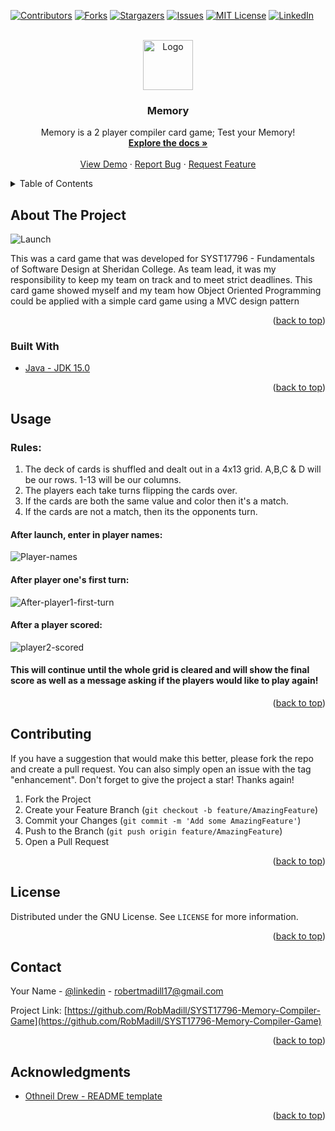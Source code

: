 <div id="top"></div>

[![Contributors][contributors-shield]][contributors-url]
[![Forks][forks-shield]][forks-url]
[![Stargazers][stars-shield]][stars-url]
[![Issues][issues-shield]][issues-url]
[![MIT License][license-shield]][license-url]
[![LinkedIn][linkedin-shield]][linkedin-url]

<!-- PROJECT LOGO -->
<br />
<div align="center">
  <a href="https://github.com/RobMadill/SYST17796-Memory-Compiler-Game">
    <img src="https://user-images.githubusercontent.com/19481324/158642612-e676c8ff-6e5f-40b7-9539-f7f95d419034.png" alt="Logo" width="80" height="80">
  </a>

<h3 align="center">Memory</h3>

  <p align="center">
    Memory is a 2 player compiler card game; Test your Memory!
    <br />
    <a href="https://github.com/RobMadill/SYST17796-Memory-Compiler-Game"><strong>Explore the docs »</strong></a>
    <br />
    <br />
    <a href="https://github.com/RobMadill/SYST17796-Memory-Compiler-Game">View Demo</a>
    ·
    <a href="https://github.com/RobMadill/SYST17796-Memory-Compiler-Game/issues">Report Bug</a>
    ·
    <a href="https://github.com/RobMadill/SYST17796-Memory-Compiler-Game/issues">Request Feature</a>
  </p>
</div>



<!-- TABLE OF CONTENTS -->
<details>
  <summary>Table of Contents</summary>
  <ol>
    <li>
      <a href="#about-the-project">About The Project</a>
      <ul>
        <li><a href="#built-with">Built With</a></li>
      </ul>
    </li>
    <li><a href="#usage">Usage</a></li>
    <li><a href="#contributing">Contributing</a></li>
    <li><a href="#license">License</a></li>
    <li><a href="#contact">Contact</a></li>
    <li><a href="#acknowledgments">Acknowledgments</a></li>
  </ol>
</details>



<!-- ABOUT THE PROJECT -->
## About The Project

![Launch](https://user-images.githubusercontent.com/19481324/158642556-3b8ba213-fdd7-4e70-a814-e9ff7ff0e1c2.png)

This was a card game that was developed for SYST17796 - Fundamentals of Software Design at Sheridan College. 
As team lead, it was my responsibility to keep my team on track and to meet strict deadlines. 
This card game showed myself and my team how Object Oriented Programming could be applied with a simple card game using a MVC design pattern

<p align="right">(<a href="#top">back to top</a>)</p>



### Built With

* [Java - JDK 15.0](https://www.oracle.com/java/technologies/javase/jdk15-archive-downloads.html)

<p align="right">(<a href="#top">back to top</a>)</p>

<!-- USAGE EXAMPLES -->
## Usage
### Rules:
1. The deck of cards is shuffled and dealt out in a 4x13 grid. A,B,C & D will be our rows. 1-13 will be our columns.
2. The players each take turns flipping the cards over.
3. If the cards are both the same value and color then it's a match.
4. If the cards are not a match, then its the opponents turn.

#### After launch, enter in player names:
![Player-names](https://user-images.githubusercontent.com/19481324/158503934-d0f6ee7b-2491-4433-8f1c-1e69fc728f7f.png)

#### After player one's first turn:
![After-player1-first-turn](https://user-images.githubusercontent.com/19481324/158504027-2fddc567-7856-48f9-a936-fa71322dd7ea.PNG)

#### After a player scored:
![player2-scored](https://user-images.githubusercontent.com/19481324/158504066-3909b66d-f7ca-4c59-8cbf-7560b9891963.PNG)

#### This will continue until the whole grid is cleared and will show the final score as well as a message asking if the players would like to play again!


<p align="right">(<a href="#top">back to top</a>)</p>


<!-- CONTRIBUTING -->
## Contributing

If you have a suggestion that would make this better, please fork the repo and create a pull request. You can also simply open an issue with the tag "enhancement".
Don't forget to give the project a star! Thanks again!

1. Fork the Project
2. Create your Feature Branch (`git checkout -b feature/AmazingFeature`)
3. Commit your Changes (`git commit -m 'Add some AmazingFeature'`)
4. Push to the Branch (`git push origin feature/AmazingFeature`)
5. Open a Pull Request

<p align="right">(<a href="#top">back to top</a>)</p>


<!-- LICENSE -->
## License

Distributed under the GNU License. See `LICENSE` for more information.

<p align="right">(<a href="#top">back to top</a>)</p>



<!-- CONTACT -->
## Contact

Your Name - [@linkedin](https://www.linkedin.com/in/robert-madill/) - robertmadill17@gmail.com

Project Link: [https://github.com/RobMadill/SYST17796-Memory-Compiler-Game](https://github.com/RobMadill/SYST17796-Memory-Compiler-Game)

<p align="right">(<a href="#top">back to top</a>)</p>



<!-- ACKNOWLEDGMENTS -->
## Acknowledgments

* [Othneil Drew - README template](https://github.com/othneildrew/Best-README-Template)

<p align="right">(<a href="#top">back to top</a>)</p>



<!-- MARKDOWN LINKS & IMAGES -->
[contributors-shield]: https://img.shields.io/github/contributors/RobMadill/SYST17796-Memory-Compiler-Game.svg?style=for-the-badge
[contributors-url]: https://github.com/RobMadill/SYST17796-Memory-Compiler-Game/graphs/contributors
[forks-shield]: https://img.shields.io/github/forks/RobMadill/SYST17796-Memory-Compiler-Game.svg?style=for-the-badge
[forks-url]: https://github.com/RobMadill/SYST17796-Memory-Compiler-Game/network/members
[stars-shield]: https://img.shields.io/github/stars/RobMadill/SYST17796-Memory-Compiler-Game.svg?style=for-the-badge
[stars-url]: https://github.com/RobMadill/SYST17796-Memory-Compiler-Game/stargazers
[issues-shield]: https://img.shields.io/github/issues/RobMadill/SYST17796-Memory-Compiler-Game.svg?style=for-the-badge
[issues-url]: https://github.com/RobMadill/SYST17796-Memory-Compiler-Game/issues
[license-shield]: https://img.shields.io/github/license/RobMadill/SYST17796-Memory-Compiler-Game.svg?style=for-the-badge
[license-url]: https://github.com/RobMadill/SYST17796-Memory-Compiler-Game/blob/master/LICENSE.txt
[linkedin-shield]: https://img.shields.io/badge/-LinkedIn-black.svg?style=for-the-badge&logo=linkedin&colorB=555
[linkedin-url]: https://www.linkedin.com/in/robert-madill/
